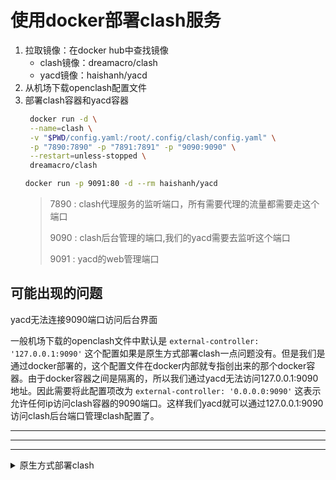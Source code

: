 # 使用docker部署clash服务
1. 拉取镜像：在docker hub中查找镜像
    - clash镜像：dreamacro/clash
    - yacd镜像：haishanh/yacd
2. 从机场下载openclash配置文件
3. 部署clash容器和yacd容器
   ```bash
    docker run -d \
    --name=clash \
    -v "$PWD/config.yaml:/root/.config/clash/config.yaml" \
    -p "7890:7890" -p "7891:7891" -p "9090:9090" \
    --restart=unless-stopped \
    dreamacro/clash
   ```
    ```bash
    docker run -p 9091:80 -d --rm haishanh/yacd
    ```
    > 7890 : clash代理服务的监听端口，所有需要代理的流量都需要走这个端口
    >
    >9090 : clash后台管理的端口,我们的yacd需要去监听这个端口
    >
    >9091 : yacd的web管理端口
## 可能出现的问题
yacd无法连接9090端口访问后台界面

一般机场下载的openclash文件中默认是
`external-controller: '127.0.0.1:9090'`
这个配置如果是原生方式部署clash一点问题没有。但是我们是通过docker部署的，这个配置文件在docker内部就专指创出来的那个docker容器。由于docker容器之间是隔离的，所以我们通过yacd无法访问127.0.0.1:9090地址。因此需要将此配置项改为
`external-controller: '0.0.0.0:9090'`
这表示允许任何ip访问clash容器的9090端口。这样我们yacd就可以通过127.0.0.1:9090访问clash后台端口管理clash配置了。

---
---
---


<details>
<summary> 原生方式部署clash </summary>
## 1. 安装clash文件

## 2. 配置相关文件

1. 配置config.yml文件

在自己的机场里找到订阅连接，复制到地址栏下载相关配置文件。然后保存到配置目录中即可

在我的环境中，配置文件位于`/root/.config/clash`中
(如果不知道配置文件在什么位置，可以使用find命令全局搜索`sudo find / -name clash`)

2. 配置Country.mmdb文件

该文件是全球IP的库，即需要这个库才可以访问国外下载地址可以访问GEOIP官网[mmdb文件](https://dev.maxmind.com/geoip/geoip2/geoip2-city-country-csv-databases/)
当然也可以从这里现成的下载[Country.mmdb](https://asset.10101.io/externalLinksController/chain/Country.mmdb?ckey=8hY08nReECvarf4iCbIHXFlx80mL43thUQmjf6KnKh512UdFMDeEn+H5I+kJOnl/)

## 3. 运行clash

</details>